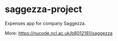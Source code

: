 # saggezza-project
Expenses app for company Saggezza.

More: https://nucode.ncl.ac.uk/b8012181/saggezza
